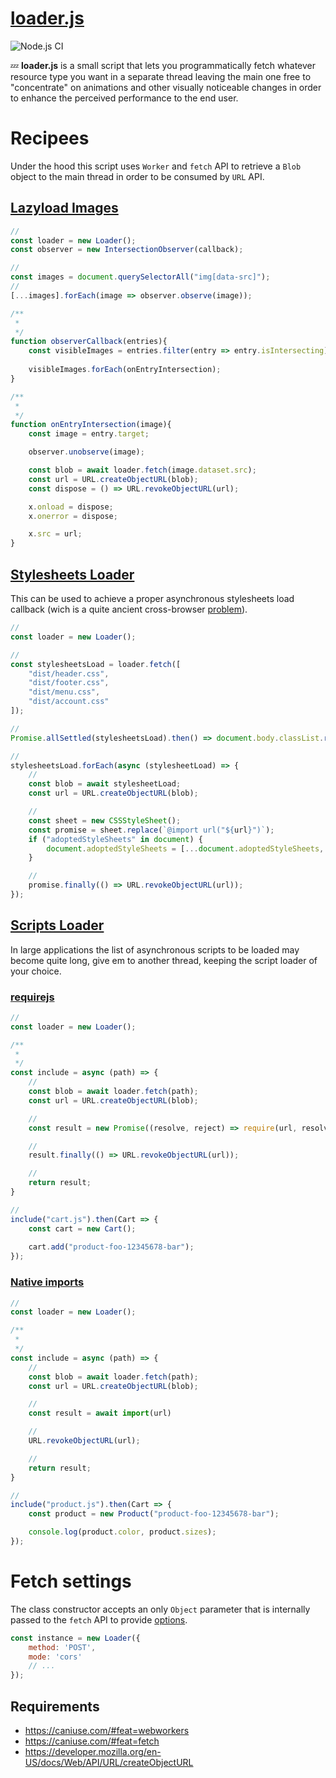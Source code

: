 # [loader.js](https://memob0x.github.io/loader/demos/)
![Node.js CI](https://github.com/memob0x/loader/workflows/Node.js%20CI/badge.svg?branch=new-aim)

💤 **loader.js** is a small script that lets you programmatically fetch whatever resource type you want in a separate thread leaving the main one free to "concentrate" on animations and other visually noticeable changes in order to enhance the perceived performance to the end user.

# Recipees
Under the hood this script uses `Worker` and `fetch` API to retrieve a `Blob` object to the main thread in order to be consumed by `URL` API.

## [Lazyload Images](https://memob0x.github.io/loader/demos/lazy-load-images/)
```javascript
//
const loader = new Loader();
const observer = new IntersectionObserver(callback);

//
const images = document.querySelectorAll("img[data-src]");
//
[...images].forEach(image => observer.observe(image));

/**
 * 
 */
function observerCallback(entries){
    const visibleImages = entries.filter(entry => entry.isIntersecting)
    
    visibleImages.forEach(onEntryIntersection);
}

/**
 * 
 */
function onEntryIntersection(image){
    const image = entry.target;

    observer.unobserve(image);

    const blob = await loader.fetch(image.dataset.src);
    const url = URL.createObjectURL(blob);
    const dispose = () => URL.revokeObjectURL(url);

    x.onload = dispose;
    x.onerror = dispose;

    x.src = url;
}
```

## [Stylesheets Loader](https://memob0x.github.io/loader/demos/async-styles/)
This can be used to achieve a proper asynchronous stylesheets load callback (wich is a quite ancient cross-browser [problem](https://www.phpied.com/when-is-a-stylesheet-really-loaded/)).

```javascript
//
const loader = new Loader();

//
const stylesheetsLoad = loader.fetch([
    "dist/header.css",
    "dist/footer.css",
    "dist/menu.css",
    "dist/account.css"
]);

//
Promise.allSettled(stylesheetsLoad).then() => document.body.classList.remove("page-loading-spinner"));

//
stylesheetsLoad.forEach(async (stylesheetLoad) => {
    //
    const blob = await stylesheetLoad;
    const url = URL.createObjectURL(blob);

    //
    const sheet = new CSSStyleSheet();
    const promise = sheet.replace(`@import url("${url}")`);
    if ("adoptedStyleSheets" in document) {
        document.adoptedStyleSheets = [...document.adoptedStyleSheets, sheet];
    }

    //
    promise.finally(() => URL.revokeObjectURL(url));
});
```

## [Scripts Loader](https://memob0x.github.io/loader/demos/import/)
In large applications the list of asynchronous scripts to be loaded may become quite long, give em to another thread, keeping the script loader of your choice.

### [requirejs](https://memob0x.github.io/loader/demos/require/)

```javascript
//
const loader = new Loader();

/**
 * 
 */
const include = async (path) => {
    //
    const blob = await loader.fetch(path);
    const url = URL.createObjectURL(blob);

    //
    const result = new Promise((resolve, reject) => require(url, resolve, reject));

    //
    result.finally(() => URL.revokeObjectURL(url));

    //
    return result;
}

//
include("cart.js").then(Cart => {
    const cart = new Cart();
    
    cart.add("product-foo-12345678-bar");
});
```

### [Native imports](https://memob0x.github.io/loader/demos/import/)

```javascript
//
const loader = new Loader();

/**
 * 
 */
const include = async (path) => {
    //
    const blob = await loader.fetch(path);
    const url = URL.createObjectURL(blob);

    //
    const result = await import(url)

    //
    URL.revokeObjectURL(url);

    //
    return result;
}

//
include("product.js").then(Cart => {
    const product = new Product("product-foo-12345678-bar");

    console.log(product.color, product.sizes);
});
```

# Fetch settings
The class constructor accepts an only `Object` parameter that is internally passed to the `fetch` API to provide [options](https://developer.mozilla.org/en-US/docs/Web/API/Fetch_API/Using_Fetch#Supplying_request_options).

```javascript
const instance = new Loader({
    method: 'POST',
    mode: 'cors'
    // ...
});
```

## Requirements

* https://caniuse.com/#feat=webworkers
* https://caniuse.com/#feat=fetch
* https://developer.mozilla.org/en-US/docs/Web/API/URL/createObjectURL